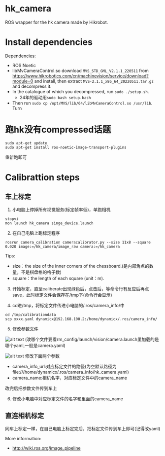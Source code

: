# hk_camera
ROS wrapper for the hk camera made by Hikrobot.

# Install dependencies
Dependencies:
- ROS Noetic
- libMvCameraControl.so  download `MVS_STD_GML_V2.1.1_220511` from
https://www.hikrobotics.com/cn/machinevision/service/download?module=0 and install,
then extract `MVS-2.1.1_x86_64_20220511.tar.gz` and decompress it.
- In the catalogue of which you decompressed, run `sudo ./setup.sh`.
  - 24年的驱动用`sudo bash setup.bash`
- Then run `sudo cp /opt/MVS/lib/64/libMvCameraControl.so /usr/lib`.
Turn
# 跑hk没有compressed话题

```shell
sudo apt-get update
sudo apt-get install ros-noetic-image-transport-plugins
```
重新跑即可

# Calibrattion steps

## 车上标定

1. 小电脑上停掉所有视觉服务(标定帧率低)，单跑相机
```shell
stopvi
mon launch hk_camera singe_device.launch
```

2. 在自己电脑上跑标定程序
```shell
rosrun camera_calibration cameracalibrator.py --size 11x8 --square 0.020 image:=/hk_camera/image_raw camera:=/hk_camera
```
Tips:
* size：the size of the inner corners of the chessboard.(是内部角点的数量，不是棋盘格的格子数)
* square：the length of each square (unit：m).

3. 开始标定，直至caliberate出现绿色后，点击后，等命令行有反应后再点save，此时标定文件会保存在/tmp下(命令行会显示)

4. cd进/tmp，将标定文件传进小电脑的/.ros/camera_info/中
```shell
cd /tmp/calibrationdata
scp xxxx.yaml dynamicx@192.168.100.2:/home/dynamicx/.ros/camera_info/
```

5. 修改参数文件

![alt text](pictures/calibrate1.png)
(改哪个文件要看rm_config/launch/vision/camera.launch里加载的是哪个yaml,一般是camera.yaml)

![alt text](pictures/calibrate2.png)
修改下面两个参数
* camera_info_url:对应标定文件的路径(为空默认路径为file:///home/dynamicx/.ros/camera_info/hk_camera.yaml)
* camera_name:相机名字，对应标定文件中的camera_name

改完后把参数文件传到车上

6. 修改小电脑中对应标定文件的名字和里面的camera_name

## 直连相机标定

同车上标定一样，在自己电脑上标定完后，把标定文件传到车上即可(记得改yaml)

More information:

- http://wiki.ros.org/image_pipeline
